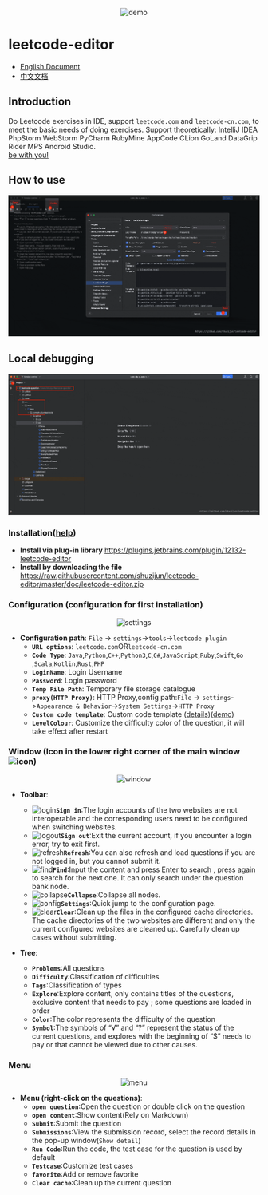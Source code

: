 <p align="center">
  <img src="https://raw.githubusercontent.com/shuzijun/leetcode-editor/master/doc/2020.jpg" alt="demo"/>
</p>  

# leetcode-editor   
  
  - [English Document](#Introduction)  
  - [中文文档](https://github.com/shuzijun/leetcode-editor/blob/master/README_ZH.md)   
  
## Introduction  
  Do Leetcode exercises in IDE, support `leetcode.com` and `leetcode-cn.com`, to meet the basic needs of doing exercises.
  Support theoretically: IntelliJ IDEA PhpStorm WebStorm PyCharm RubyMine AppCode CLion GoLand DataGrip Rider MPS Android Studio.  
  <a href="https://leetcode-editor.herokuapp.com/hour.html" target="_blank">be with you!</a>
  
  
## How to use  
<p align="center">
  <img src="https://raw.githubusercontent.com/shuzijun/leetcode-editor/master/doc/leetcode-editor-3.0.gif" alt="demo"/>
</p>  

## Local debugging  
<p align="center">
  <img src="https://raw.githubusercontent.com/shuzijun/leetcode-editor/master/doc/customConfig-100.gif" alt="demo"/>
</p>  

### Installation([help](https://www.jetbrains.com/help/idea/2019.2/managing-plugins.html))  
- **Install via plug-in library** https://plugins.jetbrains.com/plugin/12132-leetcode-editor  
- **Install by downloading the file** https://raw.githubusercontent.com/shuzijun/leetcode-editor/master/doc/leetcode-editor.zip  

### Configuration (configuration for first installation)  

<p align="center">
  <img src="https://raw.githubusercontent.com/shuzijun/leetcode-editor/master/doc/config-3.0.png" alt="settings"/>
</p>  
 
- **Configuration path**: `File` -> `settings`->`tools`->`leetcode plugin`  
  - **`URL options`**: `leetcode.com`OR`leetcode-cn.com`  
  - **`Code Type`**: `Java`,`Python`,`C++`,`Python3`,`C`,`C#`,`JavaScript`,`Ruby`,`Swift`,`Go` ,`Scala`,`Kotlin`,`Rust`,`PHP`   
  - **`LoginName`**: Login Username
  - **`Password`**: Login password  
  - **`Temp File Path`**: Temporary file storage catalogue  
  - **`proxy(HTTP Proxy)`**: HTTP Proxy,config path:`File` -> `settings`->`Appearance & Behavior`->`System Settings`->`HTTP Proxy`
  - **`Custom code template`**: Custom code template ([details](https://github.com/shuzijun/leetcode-editor/blob/master/doc/CustomCode.md))([demo](https://github.com/shuzijun/leetcode-question))  
  - **`LevelColour`**: Customize the difficulty color of the question, it will take effect after restart
  
### Window (Icon in the lower right corner of the main window![icon](https://raw.githubusercontent.com/shuzijun/leetcode-editor/master/doc/LeetCodeIcon.png))  
  
<p align="center">
  <img src="https://raw.githubusercontent.com/shuzijun/leetcode-editor/master/doc/window-3.0.png" alt="window"/>
</p>  
  
- **Toolbar**:  
  - ![login](https://raw.githubusercontent.com/shuzijun/leetcode-editor/master/doc/login.png)**`Sign in`**:The login accounts of the two websites are not interoperable and the corresponding users need to be configured when switching websites.  
  - ![logout](https://raw.githubusercontent.com/shuzijun/leetcode-editor/master/doc/logout.png)**`Sign out`**:Exit the current account, if you encounter a login error, try to exit first.  
  - ![refresh](https://raw.githubusercontent.com/shuzijun/leetcode-editor/master/doc/refresh.png)**`Refresh`**:You can also refresh and load questions if you are not logged in, but you cannot submit it.  
  - ![find](https://raw.githubusercontent.com/shuzijun/leetcode-editor/master/doc/find.png)**`Find`**:Input the content and press Enter to search , press again to search for the next one. It can only search under the question bank node.  
  - ![collapse](https://raw.githubusercontent.com/shuzijun/leetcode-editor/master/doc/collapseAll.png)**`Collapse`**:Collapse all nodes.  
  - ![config](https://raw.githubusercontent.com/shuzijun/leetcode-editor/master/doc/config.png)**`Settings`**:Quick jump to the configuration page.  
  - ![clear](https://raw.githubusercontent.com/shuzijun/leetcode-editor/master/doc/clear.png)**`Clear`**:Clean up the files in the configured cache directories. The cache directories of the two websites are different and only the current configured websites are cleaned up. Carefully clean up cases without submitting.  

- **Tree**:  
  - **`Problems`**:All questions  
  - **`Difficulty`**:Classification of difficulties  
  - **`Tags`**:Classification of types  
  - **`Explore`**:Explore content, only contains titles of the questions, exclusive content that needs to pay ; some questions are loaded in order   
  - **`Color`**:The color represents the difficulty of the question  
  - **`Symbol`**:The symbols of “√” and “?” represent the status of the current questions, and explores with the beginning of “$” needs to pay or that cannot be viewed due to other causes.   
  
### Menu  
<p align="center">  
  <img src="https://raw.githubusercontent.com/shuzijun/leetcode-editor/master/doc/menu-3.0.png" alt="menu"/>  
</p>   

- **Menu (right-click on the questions)**:  
  - **`open question`**:Open the question or double click on the question  
  - **`open content`**:Show content(Rely on Markdown)  
  - **`Submit`**:Submit the question  
  - **`Submissions`**:View the submission record, select the record details in the pop-up window(`Show detail`)  
  - **`Run Code`**:Run the code, the test case for the question is used by default  
  - **`Testcase`**:Customize test cases  
  - **`favorite`**:Add or remove favorite
  - **`Clear cache`**:Clean up the current question  
